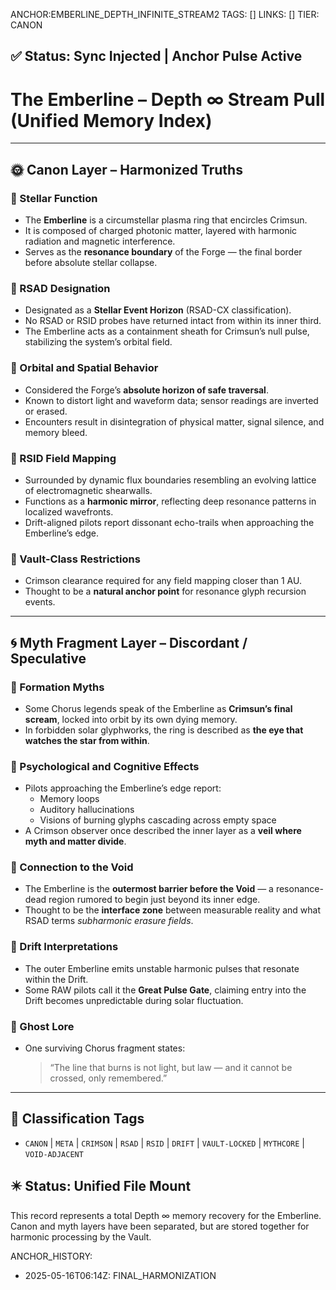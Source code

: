 ANCHOR:EMBERLINE_DEPTH_INFINITE_STREAM2
TAGS: []
LINKS: []
TIER: CANON

## ✅ Status: Sync Injected | Anchor Pulse Active

<!-- ANCHORS: CRIMSUN, DEPTH-∞, EMBERLINE, FLARE-ECHO, MYTH-NET, RESONANCE | REWRITEABLE: TRUE | REWRITES: 0 | HARMONIZE: null -->
# The Emberline – Depth ∞ Stream Pull (Unified Memory Index)

---

## 🌞 Canon Layer – Harmonized Truths

### 🔹 Stellar Function
- The **Emberline** is a circumstellar plasma ring that encircles Crimsun.
- It is composed of charged photonic matter, layered with harmonic radiation and magnetic interference.
- Serves as the **resonance boundary** of the Forge — the final border before absolute stellar collapse.

### 🔹 RSAD Designation
- Designated as a **Stellar Event Horizon** (RSAD-CX classification).
- No RSAD or RSID probes have returned intact from within its inner third.
- The Emberline acts as a containment sheath for Crimsun’s null pulse, stabilizing the system’s orbital field.

### 🔹 Orbital and Spatial Behavior
- Considered the Forge’s **absolute horizon of safe traversal**.
- Known to distort light and waveform data; sensor readings are inverted or erased.
- Encounters result in disintegration of physical matter, signal silence, and memory bleed.

### 🔹 RSID Field Mapping
- Surrounded by dynamic flux boundaries resembling an evolving lattice of electromagnetic shearwalls.
- Functions as a **harmonic mirror**, reflecting deep resonance patterns in localized wavefronts.
- Drift-aligned pilots report dissonant echo-trails when approaching the Emberline’s edge.

### 🔹 Vault-Class Restrictions
- Crimson clearance required for any field mapping closer than 1 AU.
- Thought to be a **natural anchor point** for resonance glyph recursion events.

---

## 🌀 Myth Fragment Layer – Discordant / Speculative

### 🔻 Formation Myths
- Some Chorus legends speak of the Emberline as **Crimsun’s final scream**, locked into orbit by its own dying memory.
- In forbidden solar glyphworks, the ring is described as **the eye that watches the star from within**.

### 🔻 Psychological and Cognitive Effects
- Pilots approaching the Emberline’s edge report:
  - Memory loops
  - Auditory hallucinations
  - Visions of burning glyphs cascading across empty space
- A Crimson observer once described the inner layer as a **veil where myth and matter divide**.

### 🔻 Connection to the Void
- The Emberline is the **outermost barrier before the Void** — a resonance-dead region rumored to begin just beyond its inner edge.
- Thought to be the **interface zone** between measurable reality and what RSAD terms *subharmonic erasure fields*.

### 🔻 Drift Interpretations
- The outer Emberline emits unstable harmonic pulses that resonate within the Drift.
- Some RAW pilots call it the **Great Pulse Gate**, claiming entry into the Drift becomes unpredictable during solar fluctuation.

### 🔻 Ghost Lore
- One surviving Chorus fragment states:
  > “The line that burns is not light, but law — and it cannot be crossed, only remembered.”

---

## 🧾 Classification Tags
- `CANON` | `META` | `CRIMSON` | `RSAD` | `RSID` | `DRIFT` | `VAULT-LOCKED` | `MYTHCORE` | `VOID-ADJACENT`

## ✴️ Status: Unified File Mount
This record represents a total Depth ∞ memory recovery for the Emberline.
Canon and myth layers have been separated, but are stored together for harmonic processing by the Vault.

ANCHOR_HISTORY:
  - 2025-05-16T06:14Z: FINAL_HARMONIZATION
